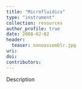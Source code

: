 ```yaml
---
title: "Microfluidics"
type: "instrument"
collection: resources
author_profile: true
date: 2008-02-02
header:
  teaser: nanoassemblr.jpg
uri: 
doi: 
contributors: 
---
```

<p align= "justify">

Description
